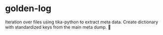 # golden-log

Iteration over files using tika-python to extract meta data.
Create dictionary with standardized keys from the main meta dump.  :poop:
